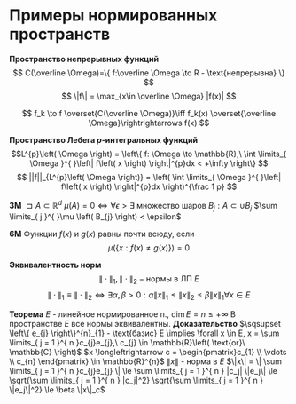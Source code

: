 # Примеры нормированных пространств
**Пространство непрерывных функций**
$$
C(\overline \Omega)=\{ f:\overline \Omega \to R - \text{непрерывна} \}
$$
$$
\|f\| = \max_{x\in \overline \Omega} |f(x)|
$$

$$
f_k \to f \overset{C(\overline \Omega)}\iff f_k(x) \overset{\overline \Omega}\rightrightarrows f(x) 
$$


**Пространство Лебега $p$-интегральных функций**
$$L^{p}\left( \Omega \right) = \left\{ f: \Omega \to \mathbb{R},\ \int \limits_{ \Omega }^{  }\left| f\left( x \right) \right|^{p}dx < +\infty \right\}
$$
$$
||f||_{L^{p}\left( \Omega \right)} = \left( \int \limits_{ \Omega }^{  }\left| f\left( x \right) \right|^{p}dx \right)^{\frac 1 p}
$$

**3М**
	$\sqsupset A \subset \mathbb{R}^{d}$
	$\mu \left( A \right) = 0 \iff \forall \epsilon > \exists \ \text{множество шаров}\ B_{j}: A \subset \cup B_{j}$
	$\sum \limits_{ j }^{  }\mu \left( B_{j} \right) < \epsilon$

**6М**
	Функции $f(x)$ и $g(x)$ равны почти всюду, если
$$
\mu(\{ x:f(x)\neq g(x) \}) = 0
$$

**Эквивалентность норм**
$$
\|\cdot \|_1, \|\cdot\|_2 - \text{нормы в ЛП }E
$$
$$
\|\cdot\|_1 \equiv \|\cdot\|_2 \iff \exists \alpha, \beta > 0: \alpha\|x\|_1\le \|x\|_2 \le \beta \|x\|_1 \forall x \in E
$$

**Теорема**
	$E$ - линейное нормированное п., $\dim E=n\le +\infty$
	В пространстве $E$ все нормы эквивалентны.
**Доказательство**
	$\sqsupset \left\{ e_{j} \right\}^{n}_{1} - \text{базис} E \implies \forall x \in E, x = \sum \limits_{ j = 1 }^{ n }c_{j}e_{j},\ c_{j} \in \mathbb{R}\left( \text{or}\ \mathbb{C} \right)$
	$x \longleftrightarrow c = \begin{pmatrix}c_{1} \\ \vdots \\ c_{n} \end{pmatrix} \in \mathbb{R}^{n}$
	$\|x\|$ - норма в $E$
	$\|x\| = \| \sum \limits_{ j = 1 }^{ n }c_{j}e_{j} \| \le \sum \limits_{ j = 1 }^{ n } |c_j| \|e_j\| \le \sqrt{\sum \limits_{ j = 1 }^{ n } |c_j|^2} \sqrt{\sum \limits_{ j = 1 }^{ n } \|e_j\|^2} \le \beta \|x\|_c$
	